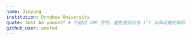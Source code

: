 ```yaml
---
name: Jinyang
institution: Donghua University 
quote: Just be youself # 不超过 100 字符，避免使用引号 (") 以保证格式相同
github_user: amifed
---
```

